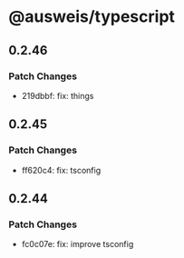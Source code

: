 # @ausweis/typescript

## 0.2.46

### Patch Changes

- 219dbbf: fix: things

## 0.2.45

### Patch Changes

- ff620c4: fix: tsconfig

## 0.2.44

### Patch Changes

- fc0c07e: fix: improve tsconfig
